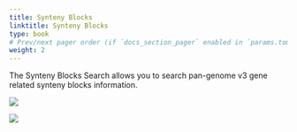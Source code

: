 ```yaml
---
title: Synteny Blocks
linktitle: Synteny Blocks 
type: book
# Prev/next pager order (if `docs_section_pager` enabled in `params.toml`)
weight: 2
---
```


The Synteny Blocks Search allows you to search pan-genome v3 gene related synteny blocks information.

![](search-syn-blk.png)

![](search-syn-blk-2.png)
